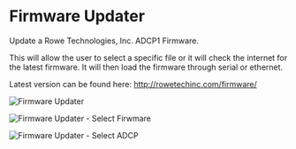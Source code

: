 # Firmware Updater
Update a Rowe Technologies, Inc. ADCP1 Firmware.  

This will allow the user to select a specific file or it will check the internet for the latest firmware.  It will then load the firmware through serial or ethernet.

Latest version can be found here: http://rowetechinc.com/firmware/

![Firmware Updater](http://rowetechinc.co/github_img/firmware-updater.png)

![Firmware Updater - Select Firwmare](http://rowetechinc.co/github_img/firmware-updater-select-firmware.png)

![Firmware Updater - Select ADCP](http://rowetechinc.co/github_img/firmware-updater-select-adcp.png)
